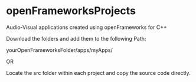 # openFrameworksProjects
Audio-Visual applications created using openFrameworks for C++

Download the folders and add them to the following Path:

yourOpenFrameworksFolder/apps/myApps/

OR

Locate the src folder within each project and copy the source code directly.
